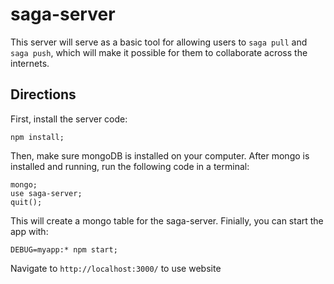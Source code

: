 # saga-server

This server will serve as a basic tool for allowing users to `saga pull` and `saga push`, which will make it possible for them to collaborate across the internets.

## Directions

First, install the server code:

```
npm install;
```

Then, make sure mongoDB is installed on your computer. After mongo is installed and running, run the following code in a terminal:

```
mongo;
use saga-server;
quit();
```

This will create a mongo table for the saga-server. Finially, you can start the app with:
```
DEBUG=myapp:* npm start;
```

Navigate to ```http://localhost:3000/``` to use website
